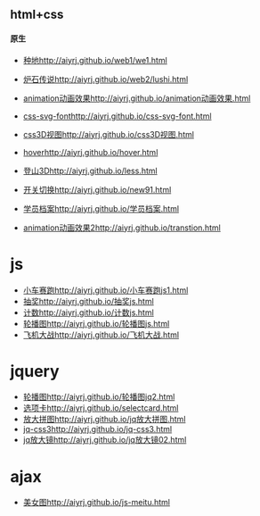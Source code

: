 ## html+css
#### 原生
* [种地](http://aiyrj.github.io/web1/we1.html)http://aiyrj.github.io/web1/we1.html
* [炉石传说](http://aiyrj.github.io/web2/lushi.html)http://aiyrj.github.io/web2/lushi.html
* [animation动画效果](http://aiyrj.github.io/animation动画效果.html)http://aiyrj.github.io/animation动画效果.html
* [css-svg-font](http://aiyrj.github.io/css-svg-font.html)http://aiyrj.github.io/css-svg-font.html
* [css3D视图](http://aiyrj.github.io/css3D视图.html)http://aiyrj.github.io/css3D视图.html
* [hover](http://aiyrj.github.io/hover.html)http://aiyrj.github.io/hover.html
* [登山3D](http://aiyrj.github.io/less.html)http://aiyrj.github.io/less.html
* [开关切换](http://aiyrj.github.io/new91.html)http://aiyrj.github.io/new91.html

* [学员档案](http://aiyrj.github.io/学员档案.html)http://aiyrj.github.io/学员档案.html
* [animation动画效果2](http://aiyrj.github.io/transtion.html)http://aiyrj.github.io/transtion.html

# js
* [小车赛跑](http://aiyrj.github.io/小车赛跑js1.html)http://aiyrj.github.io/小车赛跑js1.html
* [抽奖](http://aiyrj.github.io/抽奖js.html)http://aiyrj.github.io/抽奖js.html
* [计数](http://aiyrj.github.io/计数js.html)http://aiyrj.github.io/计数js.html
* [轮播图](http://aiyrj.github.io/轮播图js.html)http://aiyrj.github.io/轮播图js.html
* [飞机大战](http://aiyrj.github.io/飞机大战.html)http://aiyrj.github.io/飞机大战.html

# jquery
* [轮播图](http://aiyrj.github.io/轮播图jq2.html)http://aiyrj.github.io/轮播图jq2.html
* [选项卡](http://aiyrj.github.io/selectcard.html)http://aiyrj.github.io/selectcard.html
* [放大拼图](http://aiyrj.github.io/jq放大拼图.html)http://aiyrj.github.io/jq放大拼图.html
* [jq-css3](http://aiyrj.github.io/jq-css3.html)http://aiyrj.github.io/jq-css3.html
* [jq放大镜](http://aiyrj.github.io/jq放大镜02.html)http://aiyrj.github.io/jq放大镜02.html

# ajax
* [美女图](http://aiyrj.github.io/js-meitu.html)http://aiyrj.github.io/js-meitu.html







